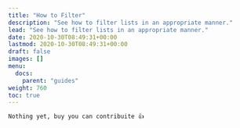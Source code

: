 ```yaml
---
title: "How to Filter"
description: "See how to filter lists in an appropriate manner."
lead: "See how to filter lists in an appropriate manner."
date: 2020-10-30T08:49:31+00:00
lastmod: 2020-10-30T08:49:31+00:00
draft: false
images: []
menu:
  docs:
    parent: "guides"
weight: 760
toc: true
---
```


```bash
Nothing yet, buy you can contribuite 👍
```
